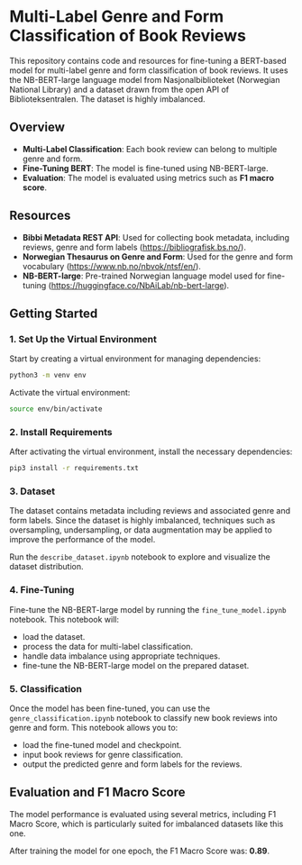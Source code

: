 # Multi-Label Genre and Form Classification of Book Reviews

This repository contains code and resources for fine-tuning a BERT-based model for multi-label genre and form
classification of book reviews. It uses the NB-BERT-large language model from Nasjonalbiblioteket (Norwegian National
Library) and a dataset drawn from the open API of Biblioteksentralen. The dataset is highly imbalanced.

## Overview

- **Multi-Label Classification**: Each book review can belong to multiple genre and form.
- **Fine-Tuning BERT**: The model is fine-tuned using NB-BERT-large.
- **Evaluation**: The model is evaluated using metrics such as **F1 macro score**.

## Resources

- **Bibbi Metadata REST API**: Used for collecting book metadata, including reviews, genre and form
  labels (https://bibliografisk.bs.no/).
- **Norwegian Thesaurus on Genre and Form**: Used for the genre and form
  vocabulary (https://www.nb.no/nbvok/ntsf/en/).
- **NB-BERT-large**: Pre-trained Norwegian language model used for
  fine-tuning (https://huggingface.co/NbAiLab/nb-bert-large).

## Getting Started

### 1. Set Up the Virtual Environment

Start by creating a virtual environment for managing dependencies:

```bash
python3 -m venv env
```

Activate the virtual environment:

```bash
source env/bin/activate
```

### 2. Install Requirements

After activating the virtual environment, install the necessary dependencies:

```bash
pip3 install -r requirements.txt
```

### 3. Dataset

The dataset contains metadata including reviews and associated genre and form labels. Since the dataset is highly
imbalanced, techniques such as oversampling, undersampling, or data augmentation may be applied to improve the
performance of the model.

Run the ```describe_dataset.ipynb``` notebook to explore and visualize the dataset distribution.

### 4. Fine-Tuning

Fine-tune the NB-BERT-large model by running the ```fine_tune_model.ipynb``` notebook. This notebook will:

* load the dataset.
* process the data for multi-label classification.
* handle data imbalance using appropriate techniques.
* fine-tune the NB-BERT-large model on the prepared dataset.

### 5. Classification

Once the model has been fine-tuned, you can use the ```genre_classification.ipynb``` notebook to classify new book
reviews into genre and form. This notebook allows you to:

- load the fine-tuned model and checkpoint.
- input book reviews for genre classification.
- output the predicted genre and form labels for the reviews.

## Evaluation and F1 Macro Score

The model performance is evaluated using several metrics, including F1 Macro Score, which is particularly suited for
imbalanced datasets like this one.

After training the model for one epoch, the F1 Macro Score was: **0.89**.

